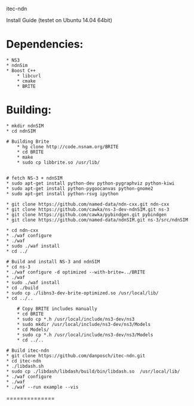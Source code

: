 itec-ndn

Install Guide (testet on Ubuntu 14.04 64bit)

# Dependencies:
    * NS3
    * ndnSim
    * Boost C++
		* libcurl
		* cmake
		* BRITE

# Building:

    * mkdir ndnSIM
    * cd ndnSIM

    # Building Brite
		* hg clone http://code.nsnam.org/BRITE
		* cd BRITE
		* make
		* sudo cp libbrite.so /usr/lib/
		

    # fetch NS-3 + ndnSIM
    * sudo apt-get install python-dev python-pygraphviz python-kiwi
    * sudo apt-get install python-pygoocanvas python-gnome2
    * sudo apt-get install python-rsvg ipython

    * git clone https://github.com/named-data/ndn-cxx.git ndn-cxx
    * git clone https://github.com/cawka/ns-3-dev-ndnSIM.git ns-3
    * git clone https://github.com/cawka/pybindgen.git pybindgen
    * git clone https://github.com/named-data/ndnSIM.git ns-3/src/ndnSIM

    * cd ndn-cxx
    * ./waf configure
    * ./waf
    * sudo ./waf install
    * cd ../

    # Build and install NS-3 and ndnSIM
    * cd ns-3
    * ./waf configure -d optimized --with-brite=../BRITE
    * ./waf
    * sudo ./waf install
    * cd ./build
    * sudo cp ./libns3-dev-brite-optimized.so /usr/local/lib/
    * cd ../..

		# Copy BRITE includes manually
		* cd BRITE
		* sudo cp *.h /usr/local/include/ns3-dev/ns3
		* sudo mkdir /usr/local/include/ns3-dev/ns3/Models
		* cd Models/
		* sudo cp *.h /usr/local/include/ns3-dev/ns3/Models
		* cd ../..

    # Build itec-ndn
    * git clone https://github.com/danposch/itec-ndn.git
    * cd itec-ndn
    * ./libdash.sh
    * sudo cp ./libdash/libdash/build/bin/libdash.so  /usr/local/lib/
    * ./waf configure
    * ./waf 
    * ./waf --run example --vis

==============
